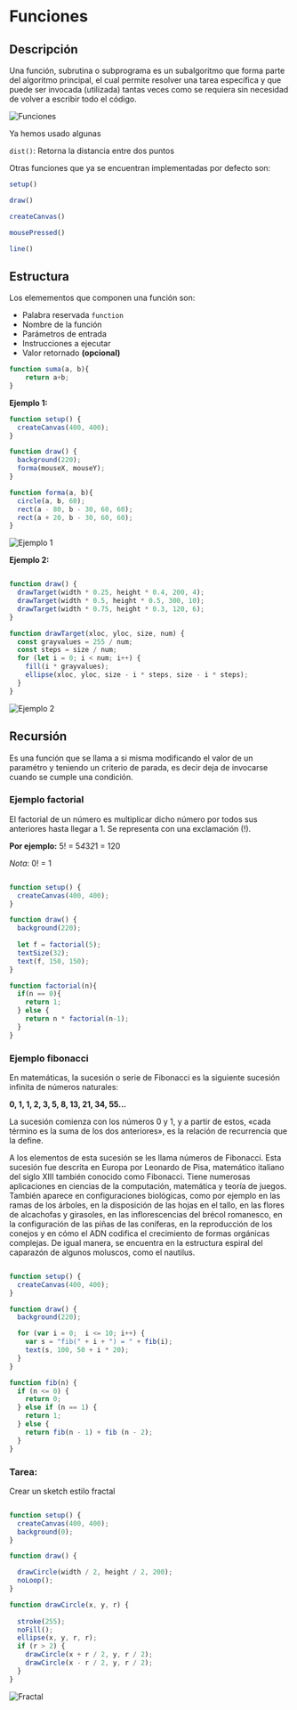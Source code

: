 # Funciones

## Descripción

Una función, subrutina o subprograma es un subalgoritmo que forma parte del algoritmo principal, el cual permite resolver una tarea específica y que puede ser invocada (utilizada) tantas veces como se requiera sin necesidad de volver a escribir todo el código.

![Funciones](https://raw.githubusercontent.com/daniels13ca/Intro_Programacion/master/images/Funciones.png)

Ya hemos usado algunas

`dist()`: Retorna la distancia entre dos puntos

Otras funciones que ya se encuentran implementadas por defecto son:

```javascript
setup()

draw()

createCanvas()

mousePressed()

line()
```


## Estructura

Los elemementos que componen una función son:

* Palabra reservada `function`
* Nombre de la función
* Parámetros de entrada
* Instrucciones a ejecutar
* Valor retornado **(opcional)**

```javascript
function suma(a, b){
    return a+b; 
} 
```

**Ejemplo 1:**

```javascript
function setup() {
  createCanvas(400, 400);
}

function draw() {
  background(220);
  forma(mouseX, mouseY);
}

function forma(a, b){
  circle(a, b, 60);
  rect(a - 80, b - 30, 60, 60);
  rect(a + 20, b - 30, 60, 60);
}
```

![Ejemplo 1](https://raw.githubusercontent.com/daniels13ca/Intro_Programacion/master/images/Funciones1.png)

**Ejemplo 2:**

```javascript

function draw() {
  drawTarget(width * 0.25, height * 0.4, 200, 4);
  drawTarget(width * 0.5, height * 0.5, 300, 10);
  drawTarget(width * 0.75, height * 0.3, 120, 6);
}

function drawTarget(xloc, yloc, size, num) {
  const grayvalues = 255 / num;
  const steps = size / num;
  for (let i = 0; i < num; i++) {
    fill(i * grayvalues);
    ellipse(xloc, yloc, size - i * steps, size - i * steps);
  }
}

```

![Ejemplo 2](https://raw.githubusercontent.com/daniels13ca/Intro_Programacion/master/images/Funciones2.PNG)

## Recursión 

Es una función que se llama a si misma modificando el valor de un paramétro y teniendo un criterio de parada, es decir deja de invocarse cuando se cumple una condición.

### Ejemplo factorial

El factorial de un número es multiplicar dicho número por todos sus anteriores hasta llegar a 1. Se representa con una exclamación (!). 

**Por ejemplo:** 5! = 5*4*3*2*1 = 120

*Nota*: 0! = 1

```javascript

function setup() {
  createCanvas(400, 400);
}

function draw() {
  background(220);
  
  let f = factorial(5);
  textSize(32);
  text(f, 150, 150);
}

function factorial(n){
  if(n == 0){
    return 1;
  } else {
    return n * factorial(n-1);
  }    
} 

```

### Ejemplo fibonacci

En matemáticas, la sucesión o serie de Fibonacci es la siguiente sucesión infinita de números naturales:

**0, 1, 1, 2, 3, 5, 8, 13, 21, 34, 55...**

La sucesión comienza con los números 0 y 1, y a partir de estos, «cada término es la suma de los dos anteriores», es la relación de recurrencia que la define.

A los elementos de esta sucesión se les llama números de Fibonacci. Esta sucesión fue descrita en Europa por Leonardo de Pisa, matemático italiano del siglo XIII también conocido como Fibonacci. Tiene numerosas aplicaciones en ciencias de la computación, matemática y teoría de juegos. También aparece en configuraciones biológicas, como por ejemplo en las ramas de los árboles, en la disposición de las hojas en el tallo, en las flores de alcachofas y girasoles, en las inflorescencias del brécol romanesco, en la configuración de las piñas de las coníferas, en la reproducción de los conejos y en cómo el ADN codifica el crecimiento de formas orgánicas complejas. De igual manera, se encuentra en la estructura espiral del caparazón de algunos moluscos, como el nautilus.

```javascript

function setup() { 
  createCanvas(400, 400);
} 

function draw() { 
  background(220);

  for (var i = 0;  i <= 10; i++) {
    var s = "fib(" + i + ") = " + fib(i);
    text(s, 100, 50 + i * 20);
  }
}

function fib(n) {
  if (n <= 0) {
    return 0;
  } else if (n == 1) {
    return 1;
  } else {
    return fib(n - 1) + fib (n - 2);
  }
}

```

### Tarea:

Crear un sketch estilo fractal

```javascript

function setup() {
  createCanvas(400, 400);
  background(0);
}

function draw() {

  drawCircle(width / 2, height / 2, 200);
  noLoop();
}

function drawCircle(x, y, r) {
  
  stroke(255);
  noFill();
  ellipse(x, y, r, r);
  if (r > 2) {
    drawCircle(x + r / 2, y, r / 2);
    drawCircle(x - r / 2, y, r / 2);
  }
}

```
![Fractal](https://raw.githubusercontent.com/daniels13ca/Intro_Programacion/master/images/Fractal.PNG)

